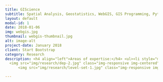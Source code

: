```yaml
---
title: GIScience
subtitle: Spatial Analysis, Geostatistics, WebGIS, GIS Programming, Python, R
layout: default
modal-id: 1
date: 2018-01-06
img: webgis.jpg
thumbnail: webgis-thumbnail.jpg
alt: image-alt
project-date: January 2018
client: Start Bootstrap
category: Research
description: <h4 align="left">Areas of expertise:</h4> <ul><li style="margin:10px" align="left">Web GIS Mapping</li><li style="margin:10px" align="left">Spatial Data Analytics Using R</li><li style="margin:10px" align="left">GIS Programming (Python, R, JavaScript)</li><li style="margin:10px" align="left">Terrain Analysis</li><li style="margin:10px" align="left">Graph Theory</li></ul><hr> <h3>Web GIS Mapping</h3> <p class="large" align="left">Web GIS mapping using open-source software packages, such GeoServer, Leaflet for R (<a href="maps/hometown.html" target="_blank">Demo</a>)</p><a href="maps/hometown.html" target="_blank"><img src="img/research/webgis.jpg" class="img-responsive img-centered""></img></a><hr>       <h3>Spatial Data Analytics Using R</h3> <p class="large" align="left"><strong>Crime Analysis</strong> - Visualizing the spatial and temporal trends of criminal activity (<a href="maps/Crime-Analysis-Using-R.html" target="_blank">Demo</a>)</p><img src="img/research/crime-1.jpg" class="img-responsive img-centered""></img><img src="img/research/crime-2.jpg" class="img-responsive img-centered""></img> <p class="large" align="left"><strong>Twitter Analytics</strong> - Sentiment analysis of location-based Twitter data (<a href="maps/Twitter_Analytics_R.nb.html" target="_blank">Demo</a>)</p><img src="img/research/twitter.jpg" class="img-responsive img-centered""></img><hr> <h3>GIS Programming</h3> <p class="large" align="left"><strong>Object Detection and Segmentation</strong> - Using Python, Tensorflow, Keras</p><img src="img/research/segmentation.jpg" class="img-responsive img-centered""></img><img src="img/research/segmentation-2.jpg" class="img-responsive img-centered""></img><hr>        <h3>Terrain Analysis</h3> <p class="large" align="left"><u><strong>Wu, Q.</strong></u>, Liu, H., Wang, S., Yu, B., Beck, R., & Hinkel, K. (2015). A localized contour tree method for deriving geometric and topologic properties of complex surface depressions based on high resolution topographical data. <em>International Journal of Geographical Information Science</em>. 29:12, 2041-2060. DOI:10.1080/13658816.2015.1038719 (<a href="gishub#2015-IJGIS">download</a>)</p>
  <img src="img/research/dep-2.jpg" class="img-responsive img-centered"">  <img src="img/research/dep-3.jpg" class="img-responsive img-centered""><img src="img/research/dep-4.jpg" class="img-responsive img-centered""><hr>     <h3>Graph Theory</h3> <p class="large" align="left"><u><strong>Wu, Q.</strong></u>, Lane, C.R., Wang, L., Vanderhoof, M.K., Christensen, J.R., & Liu, H. (2018). Efficient Delineation of Nested Depression Hierarchy in Digital Elevation Models for Hydrological Analysis Using Level-Set Methods. <em>Journal of the American Water Resources Association</em>. 1-15. DOI:10.1111/1752-1688.12689. (in press) (<a href="gishub#2018-JAWRA">download</a>)</p>
      <img src="img/research/level-set-1.jpg" class="img-responsive img-centered""></img><img src="img/research/level-set-2.jpg" class="img-responsive img-centered""></img><hr>

---
```

